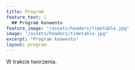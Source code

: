 ```yaml
---
title: Program
feature_text: |
  ## Program konwentu
feature_image: "/assets/headers/timetable.jpg"
image: "/assets/headers/timetable.jpg"
excerpt: "Program konwentu"
layout: program
---
```


W trakcie tworzenia.